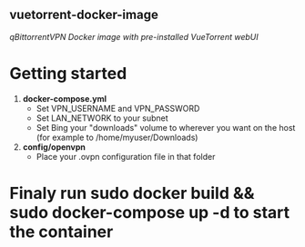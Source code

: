 ## vuetorrent-docker-image
*qBittorrentVPN Docker image with pre-installed VueTorrent webUI*

# Getting started #
1.  **docker-compose.yml**
    * Set VPN_USERNAME and VPN_PASSWORD
    * Set LAN_NETWORK to your subnet
    * Set Bing your "downloads" volume to wherever you want on the host (for example to /home/myuser/Downloads)
2.  **config/openvpn**
    * Place your .ovpn configuration file in that folder
###
# Finaly run **sudo docker build && sudo docker-compose up -d** to start the container #
